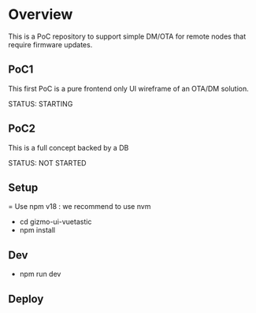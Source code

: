 # Overview

This is a PoC repository to support simple DM/OTA for remote nodes that require firmware updates.

## PoC1

This first PoC is a pure frontend only UI wireframe of an OTA/DM solution.

STATUS: STARTING

## PoC2

This is a full concept backed by a DB

STATUS: NOT STARTED

## Setup

= Use npm v18 : we recommend to use nvm
- cd gizmo-ui-vuetastic
- npm install

## Dev

- npm run dev

## Deploy